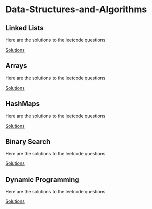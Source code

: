 # Data-Structures-and-Algorithms

## Linked Lists
Here are the solutions to the leetcode questions


[Solutions](https://github.com/VaibhavS0710/Data-Structures-and-Algorithms/tree/main/Binary%20Search)


## Arrays
Here are the solutions to the leetcode questions


[Solutions](https://github.com/Pragni24/Data-Structures-and-Algorithms/tree/main/Arrays)


## HashMaps
Here are the solutions to the leetcode questions


[Solutions](https://github.com/VaibhavS0710/Data-Structures-and-Algorithms/tree/main/Hashmap)


## Binary Search
Here are the solutions to the leetcode questions


[Solutions](https://github.com/VaibhavS0710/Data-Structures-and-Algorithms/tree/main/Binary%20Search)


## Dynamic Programming
Here are the solutions to the leetcode questions


[Solutions](https://github.com/VaibhavS0710/Data-Structures-and-Algorithms/tree/main/Dynamic%20Programming)
